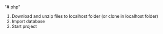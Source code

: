 "# php" 

1. Download and unzip files to localhost folder (or clone in localhost folder)
2. Import database
3. Start project
